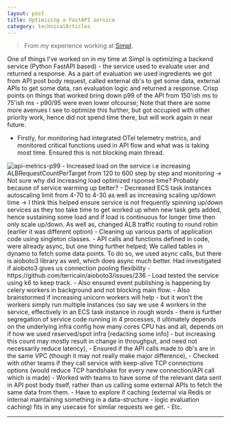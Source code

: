 ```yaml
---
layout: post 
title: Optimizing a FastAPI service
category: technicalArticles
---
```


> From my experience working at [Simpl](https://simpl.com/). 

One of things I've worked on in my time at Simpl is optimizing a backend service (Python FastAPI based) - the service used to evaluate user and returned a response. As a part of evaluation we used ingredients we got from API post body request, called external db's to get some data, external APIs to get some data, ran evaluation logic and returned a response. 
Crisp points on things that worked bring down p99 of the API from 150'ish ms to 75'ish ms - p90/95 were even lower ofcourse; Note that there are some more avenues I see to optimize this further, but got occupied with other priority work, hence did not spend time there, but will work again in near future.
- Firstly, for monitoring had integrated OTel telemetry metrics, and monitored critical functions used in API flow and what was is taking most time. Ensured this is not blocking main thread. 
<img src="{{ site.baseurl }}/public/images/api-metrics-p99.png" alt="api-metrics-p99" class="blog-image">
- Increased load on the service i.e increasing ALBRequestCountPerTarget from 120 to 600 step by step and monitoring -> Not sure why did increasing load optimized rsponse time? Probably because of service warming up better? 
- Decreased ECS task instances autoscaling limit from 4-70 to 4-30 as well as increasing scaling up/down time -> I think this helped ensure service is not frequently spinning up/down services as they too take time to get worked up when new task gets added, hence sustaining some load and if load is continuous for longer time then only scale up/down. As well as, changed ALB traffic routing to round robin (earlier it was different option) 
- Cleaning up various parts of application code using singleton classes. 
- API calls and functions defined in code, were already async, but one thing further helped; We called tables in dynamo to fetch some data points. To do so, we used async calls, but there is aioboto3 library as well, which does async much better. Had investigated if aioboto3 gives us connection pooling flexibility - https://github.com/terricain/aioboto3/issues/236
- Load tested the service using k6 to keep track. 
- Also ensured event publishing is happening by celery workers in background and not blocking main flow. 
- Also brainstormed if increasing unicorn workers will help - but it won’t the workers simply run multiple instances (so say we use 4 workers in the service, effectively in an ECS task instance in rough words - there is further segregation of service code running in 4 processes, it ultimately depends on the underlying infra config how many cores CPU has and all, depends on if how we used reserved/spot infra [redacting some info] - but increasing this count may mostly result in change in throughput, and need not necessarily reduce latency), 
- Ensured if the API calls made to db's are in the same VPC (though it may not really make major difference), 
- Checked with other teams if they call service with keep-alive TCP connections options (would reduce TCP handshake for every new connection/API call which is made)
- Worked with teams to have some of the relevant data sent in API post body itself, rather than us calling some external APIs to fetch the same data from them.
- Have to explore if caching (external via Redis or internal maintaining something in a data-structure - logic evaluation caching) fits in any usecase for similar requests we get.
- Etc. 

------------------------------------------------

